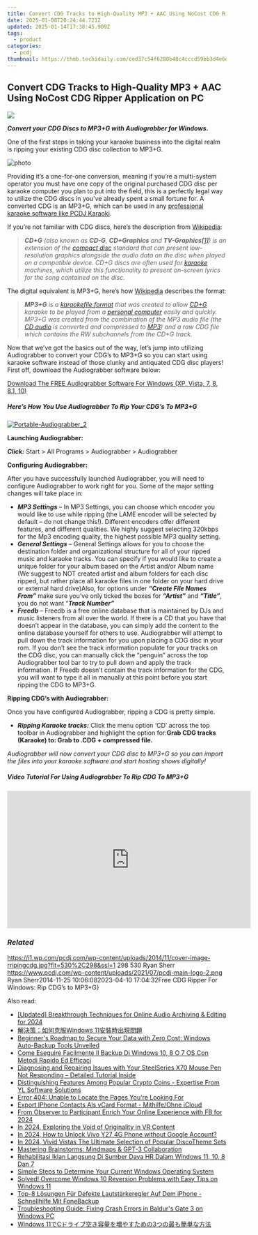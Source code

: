 ```yaml
---
title: Convert CDG Tracks to High-Quality MP3 + AAC Using NoCost CDG Ripper Application on PC
date: 2025-01-08T20:24:44.721Z
updated: 2025-01-14T17:38:45.909Z
tags:
  - product
categories:
  - pcdj
thumbnail: https://thmb.techidaily.com/ced37c54f6280b48c4cccd59bb3d4e6e75cf48a369ed52226c792a6ec4885ea2.jpg
---
```


## Convert CDG Tracks to High-Quality MP3 + AAC Using NoCost CDG Ripper Application on PC

[![](https://i1.wp.com/pcdj.com/wp-content/uploads/2014/11/cover-image-rripingcdg.jpg?resize=530%2C298&ssl=1)](https://i1.wp.com/pcdj.com/wp-content/uploads/2014/11/cover-image-rripingcdg.jpg?fit=530%2C298&ssl=1 "cover-image-rripingcdg")

_**Convert your CDG Discs to MP3+G with Audiograbber for Windows.**_

One of the first steps in taking your karaoke business into the digital realm is ripping your existing CDG disc collection to MP3+G.

![](https://i1.wp.com/pcdj.com/wp-content/uploads/2014/11/photo.png?fit=300%2C300&ssl=1 "photo")

Providing it’s a one-for-one conversion, meaning if you’re a multi-system operator you must have one copy of the original purchased CDG disc per karaoke computer you plan to put into the field, this is a perfectly legal way to utilize the CDG discs in you’ve already spent a small fortune for. A converted CDG is an MP3+G, which can be used in any [professional karaoke software like PCDJ Karaoki](https://tools.techidaily.com/pcdj/products/).

If you’re not familiar with CDG discs, here’s the description from [Wikipedia](http://en.wikipedia.org/wiki/CD%2BG):

> _**CD+G** (also known as **CD-G**, **CD+Graphics** and **TV-Graphics**[\[1\]](http://en.wikipedia.org/wiki/CD%2BG#cite%5Fnote-logos-1)) is an extension of the [compact disc](http://en.wikipedia.org/wiki/Compact%5FDisc%5FDigital%5FAudio "Compact Disc Digital Audio") standard that can present low-resolution graphics alongside the audio data on the disc when played on a compatible device. CD+G discs are often used for [karaoke](http://en.wikipedia.org/wiki/Karaoke "Karaoke") machines, which utilize this functionality to present on-screen lyrics for the song contained on the disc._

The digital equivalent is MP3+G, here’s how [Wikipedia](http://en.wikipedia.org/wiki/MP3%2BG) describes the format:

> _**MP3+G** is a [karaoke](http://en.wikipedia.org/wiki/Karaoke "Karaoke")[file format](http://en.wikipedia.org/wiki/File%5Fformat "File format") that was created to allow [CD+G](http://en.wikipedia.org/wiki/CD%2BG "CD+G") karaoke to be played from a [personal computer](http://en.wikipedia.org/wiki/Personal%5Fcomputer "Personal computer") easily and quickly. MP3+G was created from the combination of the MP3 audio file (the [CD audio](http://en.wikipedia.org/wiki/CD%5Faudio "CD audio") is converted and compressed to [MP3](http://en.wikipedia.org/wiki/MP3 "MP3")) and a raw CDG file which contains the RW subchannels from the CD+G track._

Now that we’ve got the basics out of the way, let’s jump into utilizing Audiograbber to convert your CDG’s to MP3+G so you can start using karaoke software instead of those clunky and antiquated CDG disc players! First off, download the Audiograbber software below:

[Download The FREE Audiograbber Software For Windows (XP, Vista, 7, 8, 8.1, 10)](https://pcdj.com/downloads/Setup%5FAudiograbber.exe)

#####  Here’s How You Use Audiograbber To Rip Your CDG’s To MP3+G

[![](https://i2.wp.com/pcdj.com/wp-content/uploads/2014/11/Portable-Audiograbber_2.png?fit=300%2C230&ssl=1 "Portable-Audiograbber_2")](https://i2.wp.com/pcdj.com/wp-content/uploads/2014/11/Portable-Audiograbber%5F2.png?fit=602%2C462&ssl=1)

**Launching Audiograbber:**

_**Click:**_ Start > All Programs > Audiograbber > Audiograbber

**Configuring Audiograbber:**

After you have successfully launched Audiograbber, you will need to configure Audiograbber to work right for you. Some of the major setting changes will take place in:

* _**MP3 Settings**_ – In MP3 Settings, you can choose which encoder you would like to use while ripping (the LAME encoder will be selected by default – do not change this!). Different encoders offer different features, and different qualities. We highly suggest selecting 320kbps for the Mp3 encoding quality, the highest possible MP3 quality setting.
* _**General Settings**_ – General Settings allows for you to choose the destination folder and organizational structure for all of your ripped music and karaoke tracks. You can specify if you would like to create a unique folder for your album based on the Artist and/or Album name (We suggest to NOT created artist and album folders for each disc ripped, but rather place all karaoke files in one folder on your hard drive or external hard drive)Also, for options under _**“Create File Names From”**_ make sure you’ve only ticked the boxes for _**“Artist”**_ and _**“Title”**_, you do not want “_**Track Number”**_
* _**Freedb**_ – Freedb is a free online database that is maintained by DJs and music listeners from all over the world. If there is a CD that you have that doesn’t appear in the database, you can simply add the content to the online database yourself for others to use. Audiograbber will attempt to pull down the track information for you upon placing a CDG disc in your rom. If you don’t see the track information populate for your tracks on the CDG disc, you can manually click the “penguin” across the top Audiograbber tool bar to try to pull down and apply the track information. If Freedb doesn’t contain the track information for the CDG, you will want to type it all in manually at this point before you start ripping the CDG to MP3+G.

**Ripping CDG’s with Audiograbber:**

Once you have configured Audiograbber, ripping a CDG is pretty simple.

* **_Ripping Karaoke tracks:_** Click the menu option ‘CD’ across the top toolbar in Audiograbber and highlight the option for:**Grab CDG tracks (Karaoke) to: Grab to .CDG + compressed file.**

_Audiograbber will now convert your CDG disc to MP3+G so you can import the files into your karaoke software and start hosting shows digitally!_ 

##### Video Tutorial For Using Audiograbber To Rip CDG To MP3+G

<!-- affiliate ads begin -->
<iframe width="560" height="315" src="https://www.youtube.com/embed/uV3vm805eX0?si=YSPcsFxBcJmoxLsU" title="YouTube video player" frameborder="0" allow="accelerometer; autoplay; clipboard-write; encrypted-media; gyroscope; picture-in-picture; web-share" referrerpolicy="strict-origin-when-cross-origin" allowfullscreen></iframe>
<!-- affiliate ads end -->

### _Related_

https://i1.wp.com/pcdj.com/wp-content/uploads/2014/11/cover-image-rripingcdg.jpg?fit=530%2C298&ssl=1 298 530 Ryan Sherr https://www.pcdj.com/wp-content/uploads/2021/07/pcdj-main-logo-2.png Ryan Sherr2014-11-25 10:06:082023-04-10 17:04:32Free CDG Ripper For Windows: Rip CDG’s to MP3+G}

<ins class="adsbygoogle"
     style="display:block"
     data-ad-format="autorelaxed"
     data-ad-client="ca-pub-7571918770474297"
     data-ad-slot="1223367746"></ins>

<ins class="adsbygoogle"
     style="display:block"
     data-ad-client="ca-pub-7571918770474297"
     data-ad-slot="8358498916"
     data-ad-format="auto"
     data-full-width-responsive="true"></ins>

<span class="atpl-alsoreadstyle">Also read:</span>
<div><ul>
<li><a href="https://visual-screen-recording.techidaily.com/updated-breakthrough-techniques-for-online-audio-archiving-and-editing-for-2024/"><u>[Updated] Breakthrough Techniques for Online Audio Archiving & Editing for 2024</u></a></li>
<li><a href="https://win-hot.techidaily.com/1728499768663-windows-11/"><u>解決策：如何克服Windows 11安裝時出現問題</u></a></li>
<li><a href="https://win-hot.techidaily.com/beginners-roadmap-to-secure-your-data-with-zero-cost-windows-auto-backup-tools-unveiled/"><u>Beginner's Roadmap to Secure Your Data with Zero Cost: Windows Auto-Backup Tools Unveiled</u></a></li>
<li><a href="https://win-hot.techidaily.com/come-eseguire-facilmente-il-backup-di-windows-10-8-o-7-os-con-metodi-rapido-ed-efficaci/"><u>Come Eseguire Facilmente Il Backup Di Windows 10, 8 O 7 OS Con Metodi Rapido Ed Efficaci</u></a></li>
<li><a href="https://win-howtos.techidaily.com/diagnosing-and-repairing-issues-with-your-steelseries-x70-mouse-pen-not-responding-detailed-tutorial-inside/"><u>Diagnosing and Repairing Issues with Your SteelSeries X70 Mouse Pen Not Responding – Detailed Tutorial Inside</u></a></li>
<li><a href="https://win-bytes.techidaily.com/distinguishing-features-among-popular-crypto-coins-expertise-from-yl-software-solutions/"><u>Distinguishing Features Among Popular Crypto Coins - Expertise From YL Software Solutions</u></a></li>
<li><a href="https://win-hot.techidaily.com/error-404-unable-to-locate-the-pages-youre-looking-for/"><u>Error 404: Unable to Locate the Pages You're Looking For</u></a></li>
<li><a href="https://win-hot.techidaily.com/export-iphone-contacts-als-vcard-format-mithilfeohne-icloud/"><u>Export IPhone Contacts Als vCard Format - Mithilfe/Ohne iCloud</u></a></li>
<li><a href="https://facebook-clips.techidaily.com/from-observer-to-participant-enrich-your-online-experience-with-fb-for-2024/"><u>From Observer to Participant Enrich Your Online Experience with FB for 2024</u></a></li>
<li><a href="https://article-tips.techidaily.com/in-2024-exploring-the-void-of-originality-in-vr-content/"><u>In 2024, Exploring the Void of Originality in VR Content</u></a></li>
<li><a href="https://android-unlock.techidaily.com/in-2024-how-to-unlock-vivo-y27-4g-phone-without-google-account-by-drfone-android/"><u>In 2024, How to Unlock Vivo Y27 4G Phone without Google Account?</u></a></li>
<li><a href="https://discord-videos.techidaily.com/in-2024-vivid-vistas-the-ultimate-selection-of-popular-discotheme-sets/"><u>In 2024, Vivid Vistas The Ultimate Selection of Popular DiscoTheme Sets</u></a></li>
<li><a href="https://tech-savvy.techidaily.com/mastering-brainstorms-mindmaps-and-gpt-3-collaboration/"><u>Mastering Brainstorms: Mindmaps & GPT-3 Collaboration</u></a></li>
<li><a href="https://win-hot.techidaily.com/rehabilitasi-iklan-langsung-di-sumber-daya-hr-dalam-windows-11-10-8-dan-7/"><u>Rehabilitasi Iklan Langsung Di Sumber Daya HR Dalam Windows 11, 10, 8 Dan 7</u></a></li>
<li><a href="https://techidaily.com/simple-steps-to-determine-your-current-windows-operating-system/"><u>Simple Steps to Determine Your Current Windows Operating System</u></a></li>
<li><a href="https://win-hot.techidaily.com/solved-overcome-windows-10-reversion-problems-with-easy-tips-on-windows-11/"><u>Solved! Overcome Windows 10 Reversion Problems with Easy Tips on Windows 11</u></a></li>
<li><a href="https://win-hot.techidaily.com/top-8-losungen-fur-defekte-lautstarkeregler-auf-dem-iphone-schnellhilfe-mit-fonebackup/"><u>Top-8 Lösungen Für Defekte Lautstärkeregler Auf Dem iPhone - Schnellhilfe Mit FoneBackup</u></a></li>
<li><a href="https://win-solutions.techidaily.com/troubleshooting-guide-fixing-crash-errors-in-baldurs-gate-3-on-windows-pc/"><u>Troubleshooting Guide: Fixing Crash Errors in Baldur's Gate 3 on Windows PC</u></a></li>
<li><a href="https://win-hot.techidaily.com/windows-11c3/"><u>Windows 11でCドライブ空き容量を増やすための3つの最も簡単な方法</u></a></li>
</ul></div>

